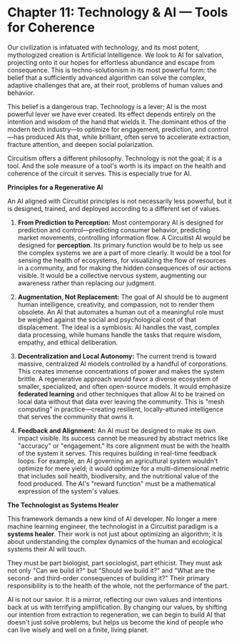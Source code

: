 # Chapter 11: Technology & AI — Tools for Coherence

Our civilization is infatuated with technology, and its most potent, mythologized creation is Artificial Intelligence. We look to AI for salvation, projecting onto it our hopes for effortless abundance and escape from consequence. This is techno-solutionism in its most powerful form: the belief that a sufficiently advanced algorithm can solve the complex, adaptive challenges that are, at their root, problems of human values and behavior.

This belief is a dangerous trap. Technology is a lever; AI is the most powerful lever we have ever created. Its effect depends entirely on the intention and wisdom of the hand that wields it. The dominant ethos of the modern tech industry—to optimize for engagement, prediction, and control—has produced AIs that, while brilliant, often serve to accelerate extraction, fracture attention, and deepen social polarization.

Circuitism offers a different philosophy. Technology is not the goal; it is a tool. And the sole measure of a tool's worth is its impact on the health and coherence of the circuit it serves. This is especially true for AI.

**Principles for a Regenerative AI**

An AI aligned with Circuitist principles is not necessarily less powerful, but it is designed, trained, and deployed according to a different set of values.

1.  **From Prediction to Perception:** Most contemporary AI is designed for prediction and control—predicting consumer behavior, predicting market movements, controlling information flow. A Circuitist AI would be designed for **perception**. Its primary function would be to help us see the complex systems we are a part of more clearly. It would be a tool for sensing the health of ecosystems, for visualizing the flow of resources in a community, and for making the hidden consequences of our actions visible. It would be a collective nervous system, augmenting our awareness rather than replacing our judgment.

2.  **Augmentation, Not Replacement:** The goal of AI should be to augment human intelligence, creativity, and compassion, not to render them obsolete. An AI that automates a human out of a meaningful role must be weighed against the social and psychological cost of that displacement. The ideal is a symbiosis: AI handles the vast, complex data processing, while humans handle the tasks that require wisdom, empathy, and ethical deliberation.

3.  **Decentralization and Local Autonomy:** The current trend is toward massive, centralized AI models controlled by a handful of corporations. This creates immense concentrations of power and makes the system brittle. A regenerative approach would favor a diverse ecosystem of smaller, specialized, and often open-source models. It would emphasize **federated learning** and other techniques that allow AI to be trained on local data without that data ever leaving the community. This is "mesh computing" in practice—creating resilient, locally-attuned intelligence that serves the community that owns it.

4.  **Feedback and Alignment:** An AI must be designed to make its own impact visible. Its success cannot be measured by abstract metrics like "accuracy" or "engagement." Its core alignment must be with the health of the system it serves. This requires building in real-time feedback loops. For example, an AI governing an agricultural system wouldn't optimize for mere yield; it would optimize for a multi-dimensional metric that includes soil health, biodiversity, and the nutritional value of the food produced. The AI's "reward function" must be a mathematical expression of the system's values.

**The Technologist as Systems Healer**

This framework demands a new kind of AI developer. No longer a mere machine learning engineer, the technologist in a Circuitist paradigm is a **systems healer**. Their work is not just about optimizing an algorithm; it is about understanding the complex dynamics of the human and ecological systems their AI will touch.

They must be part biologist, part sociologist, part ethicist. They must ask not only "Can we build it?" but "Should we build it?" and "What are the second- and third-order consequences of building it?" Their primary responsibility is to the health of the whole, not the performance of the part.

AI is not our savior. It is a mirror, reflecting our own values and intentions back at us with terrifying amplification. By changing our values, by shifting our intention from extraction to regeneration, we can begin to build AI that doesn't just solve problems, but helps us become the kind of people who can live wisely and well on a finite, living planet.
